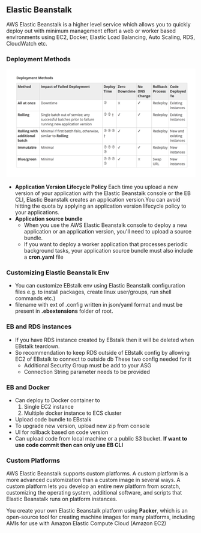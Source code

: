 
## Elastic Beanstalk 

AWS Elastic Beanstalk is a higher level service which allows you to quickly deploy out with minimum management effort a web or worker based environments using EC2, Docker, Elastic Load Balancing, Auto Scaling, RDS, CloudWatch etc.

### Deployment Methods

![Deployment Methods](images/eb-deployment.png)

- __Application Version Lifecycle Policy__ Each time you upload a new version of your application with the Elastic Beanstalk console or the EB CLI, Elastic Beanstalk creates an application version.You can avoid hitting the quota by applying an application version lifecycle policy to your applications.
- __Application source bundle__ 
  - When you use the AWS Elastic Beanstalk console to deploy a new application or an application version, you'll need to upload a source bundle.
  - If you want to deploy a worker application that processes periodic background tasks, your application source bundle must also include a __cron.yaml__ file


### Customizing Elastic Beanstalk Env

- You can customize EBstalk env using Elastic Beanstalk configuration files e.g. to install packages, create linux user/groups, run shell commands etc.)
- filename with ext of .config written in json/yaml format and must be present in __.ebextensions__ folder of root.

### EB and RDS instances

- If you have RDS instance created by EBstalk then it will be deleted when EBstalk teardown.
- So recommendation to keep RDS outside of EBstalk config by allowing EC2 of EBstalk to connect to outside db
  These two config needed for it
  - Additional Security Group must be add to your ASG
  - Connection String parameter needs to be provided 

### EB and Docker
- Can deploy to Docker container to 
  1. Single EC2 instance
  2. Multiple docker instance to ECS cluster
- Upload code bundle to EBstalk
- To upgrade new version, upload new zip from console
- UI for rollback based on code version
- Can upload code from local machine or a public S3 bucket. __If want to use code commit then can only use EB CLI__

### Custom Platforms

AWS Elastic Beanstalk supports custom platforms. A custom platform is a more advanced customization than a custom image in several ways. A custom platform lets you develop an entire new platform from scratch, customizing the operating system, additional software, and scripts that Elastic Beanstalk runs on platform instances.

You create your own Elastic Beanstalk platform using __Packer__, which is an open-source tool for creating machine images for many platforms, including AMIs for use with Amazon Elastic Compute Cloud (Amazon EC2)